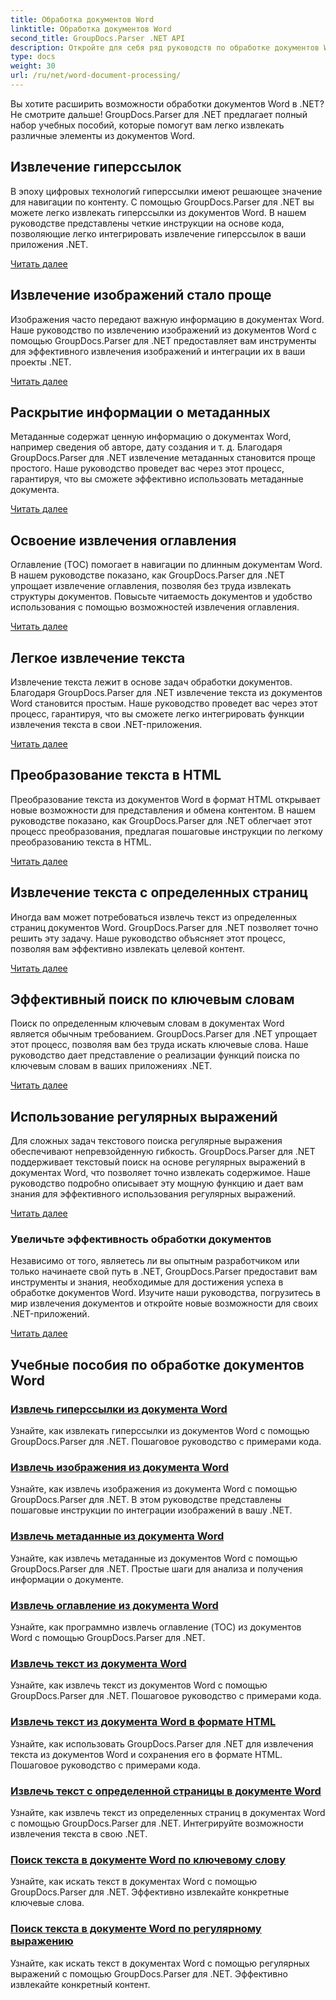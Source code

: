 ```yaml
---
title: Обработка документов Word
linktitle: Обработка документов Word
second_title: GroupDocs.Parser .NET API
description: Откройте для себя ряд руководств по обработке документов Word с помощью GroupDocs.Parser для .NET. Извлекайте гиперссылки, изображения, метаданные и многое другое.
type: docs
weight: 30
url: /ru/net/word-document-processing/
---
```

Вы хотите расширить возможности обработки документов Word в .NET? Не смотрите дальше! GroupDocs.Parser для .NET предлагает полный набор учебных пособий, которые помогут вам легко извлекать различные элементы из документов Word.

## Извлечение гиперссылок
В эпоху цифровых технологий гиперссылки имеют решающее значение для навигации по контенту. С помощью GroupDocs.Parser для .NET вы можете легко извлекать гиперссылки из документов Word. В нашем руководстве представлены четкие инструкции на основе кода, позволяющие легко интегрировать извлечение гиперссылок в ваши приложения .NET.

[Читать далее](./extract-hyperlinks-from-word-document/)

## Извлечение изображений стало проще
Изображения часто передают важную информацию в документах Word. Наше руководство по извлечению изображений из документов Word с помощью GroupDocs.Parser для .NET предоставляет вам инструменты для эффективного извлечения изображений и интеграции их в ваши проекты .NET.

[Читать далее](./extract-images-from-word-document/)

## Раскрытие информации о метаданных
Метаданные содержат ценную информацию о документах Word, например сведения об авторе, дату создания и т. д. Благодаря GroupDocs.Parser для .NET извлечение метаданных становится проще простого. Наше руководство проведет вас через этот процесс, гарантируя, что вы сможете эффективно использовать метаданные документа.

[Читать далее](./extract-metadata-from-word-document/)

## Освоение извлечения оглавления
Оглавление (TOC) помогает в навигации по длинным документам Word. В нашем руководстве показано, как GroupDocs.Parser для .NET упрощает извлечение оглавления, позволяя без труда извлекать структуры документов. Повысьте читаемость документов и удобство использования с помощью возможностей извлечения оглавления.

[Читать далее](./extract-table-of-contents-from-word-document/)

## Легкое извлечение текста
Извлечение текста лежит в основе задач обработки документов. Благодаря GroupDocs.Parser для .NET извлечение текста из документов Word становится простым. Наше руководство проведет вас через этот процесс, гарантируя, что вы сможете легко интегрировать функции извлечения текста в свои .NET-приложения.

[Читать далее](./extract-text-from-word-document/)

## Преобразование текста в HTML
Преобразование текста из документов Word в формат HTML открывает новые возможности для представления и обмена контентом. В нашем руководстве показано, как GroupDocs.Parser для .NET облегчает этот процесс преобразования, предлагая пошаговые инструкции по легкому преобразованию текста в HTML.

[Читать далее](./extract-text-from-word-document-as-html/)

## Извлечение текста с определенных страниц
Иногда вам может потребоваться извлечь текст из определенных страниц документов Word. GroupDocs.Parser для .NET позволяет точно решить эту задачу. Наше руководство объясняет этот процесс, позволяя вам эффективно извлекать целевой контент.

[Читать далее](./extract-text-from-specific-page-in-word-document/)

## Эффективный поиск по ключевым словам
Поиск по определенным ключевым словам в документах Word является обычным требованием. GroupDocs.Parser для .NET упрощает этот процесс, позволяя вам без труда искать ключевые слова. Наше руководство дает представление о реализации функций поиска по ключевым словам в ваших приложениях .NET.

[Читать далее](./search-text-in-word-document-by-keyword/)

## Использование регулярных выражений
Для сложных задач текстового поиска регулярные выражения обеспечивают непревзойденную гибкость. GroupDocs.Parser для .NET поддерживает текстовый поиск на основе регулярных выражений в документах Word, что позволяет точно извлекать содержимое. Наше руководство подробно описывает эту мощную функцию и дает вам знания для эффективного использования регулярных выражений.

[Читать далее](./search-text-in-word-document-by-regular-expression/)

### Увеличьте эффективность обработки документов

Независимо от того, являетесь ли вы опытным разработчиком или только начинаете свой путь в .NET, GroupDocs.Parser предоставит вам инструменты и знания, необходимые для достижения успеха в обработке документов Word. Изучите наши руководства, погрузитесь в мир извлечения документов и откройте новые возможности для своих .NET-приложений.

[Читать далее](./extract-hyperlinks-from-word-document/)

## Учебные пособия по обработке документов Word
### [Извлечь гиперссылки из документа Word](./extract-hyperlinks-from-word-document/)
Узнайте, как извлекать гиперссылки из документов Word с помощью GroupDocs.Parser для .NET. Пошаговое руководство с примерами кода.
### [Извлечь изображения из документа Word](./extract-images-from-word-document/)
Узнайте, как извлечь изображения из документа Word с помощью GroupDocs.Parser для .NET. В этом руководстве представлены пошаговые инструкции по интеграции изображений в вашу .NET.
### [Извлечь метаданные из документа Word](./extract-metadata-from-word-document/)
Узнайте, как извлечь метаданные из документов Word с помощью GroupDocs.Parser для .NET. Простые шаги для анализа и получения информации о документе.
### [Извлечь оглавление из документа Word](./extract-table-of-contents-from-word-document/)
Узнайте, как программно извлечь оглавление (TOC) из документов Word с помощью GroupDocs.Parser для .NET.
### [Извлечь текст из документа Word](./extract-text-from-word-document/)
Узнайте, как извлечь текст из документов Word с помощью GroupDocs.Parser для .NET. Пошаговое руководство с примерами кода.
### [Извлечь текст из документа Word в формате HTML](./extract-text-from-word-document-as-html/)
Узнайте, как использовать GroupDocs.Parser для .NET для извлечения текста из документов Word и сохранения его в формате HTML. Пошаговое руководство с примерами кода.
### [Извлечь текст с определенной страницы в документе Word](./extract-text-from-specific-page-in-word-document/)
Узнайте, как извлечь текст из определенных страниц в документах Word с помощью GroupDocs.Parser для .NET. Интегрируйте возможности извлечения текста в свою .NET.
### [Поиск текста в документе Word по ключевому слову](./search-text-in-word-document-by-keyword/)
Узнайте, как искать текст в документах Word с помощью GroupDocs.Parser для .NET. Эффективно извлекайте конкретные ключевые слова.
### [Поиск текста в документе Word по регулярному выражению](./search-text-in-word-document-by-regular-expression/)
Узнайте, как искать текст в документах Word с помощью регулярных выражений с помощью GroupDocs.Parser для .NET. Эффективно извлекайте конкретный контент.